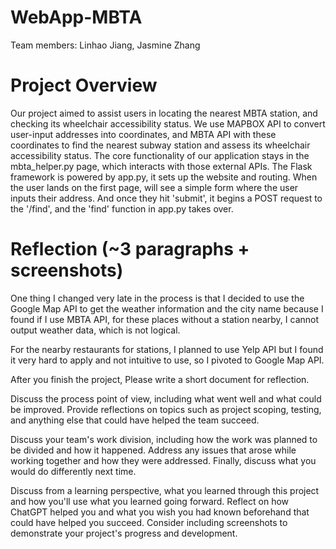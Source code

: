 # WebApp-MBTA
 Team members: Linhao Jiang, Jasmine Zhang

# Project Overview

Our project aimed to assist users in locating the nearest MBTA station, and checking its wheelchair accessibility status. We use MAPBOX API to convert user-input addresses into coordinates, and MBTA API with these coordinates to find the nearest subway station and assess its wheelchair accessibility status. The core functionality of our application stays in the mbta_helper.py page, which interacts with those external APIs. The Flask framework is powered by app.py, it sets up the website and routing. When the user lands on the first page, will see a simple form where the user inputs their address. And once they hit 'submit', it begins a POST request to the '/find', and the 'find' function in app.py takes over. 




# Reflection (~3 paragraphs + screenshots)

One thing I changed very late in the process is that I decided to use the Google Map API to get the weather information and the city name because I found if I use MBTA API, for these places without a station nearby, I cannot output weather data, which is not logical. 

For the nearby restaurants for stations, I planned to use Yelp API but I found it very hard to apply and not intuitive to use, so I pivoted to Google Map API.

After you finish the project, Please write a short document for reflection.

Discuss the process point of view, including what went well and what could be improved. Provide reflections on topics such as project scoping, testing, and anything else that could have helped the team succeed.

Discuss your team's work division, including how the work was planned to be divided and how it happened. Address any issues that arose while working together and how they were addressed. Finally, discuss what you would do differently next time.

Discuss from a learning perspective, what you learned through this project and how you'll use what you learned going forward. Reflect on how ChatGPT helped you and what you wish you had known beforehand that could have helped you succeed. Consider including screenshots to demonstrate your project's progress and development.